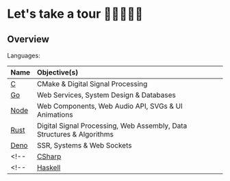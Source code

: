 # Let's take a tour 👨🏿‍💻👋🏿

## Overview

Languages:

|Name|Objective(s)|
|:----|:----|
|[C](https://github.com/topheruk-c)|CMake & Digital Signal Processing|
|[Go](https://github.com/topheruk-go)|Web Services, System Design & Databases|
|[Node](https://github.com/topheruk-node)|Web Components, Web Audio API, SVGs & UI Animations|
|[Rust](https://github.com/topheruk-rust)|Digital Signal Processing, Web Assembly, Data Structures & Algorithms|
|[Deno](https://github.com/topheruk-deno)|SSR, Systems & Web Sockets|
<!-- |[CSharp](/organisation/c-sharp/.github/profile/README.md)|.NET & PowerShell| -->
<!-- |[Haskell](/organisation/haskell/.github/profile/README.md)|Parsing Data, Data Structures & Algorithms| -->

<!-- 
- inspiratartion https://github.com/abhisheknaiidu/awesome-github-profile-readme#game-mode-
 -->